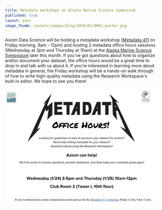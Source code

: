 ```yaml
---
title: Metadata workshops at Alaska Marine Science Symposium
published: true
layout: post
image_thumb: /assets/images/blog/2018/01/AMSS.poster.png
---
```



Axiom Data Science will be holding a metadata workshop ([Metadata 411](https://www.alaskamarinescience.org/workshops/) on Friday morning, 9am - 12pm) and hosting 2 metadata office hours sessions (Wednesday at 3pm and Thursday at 10am) at the [Alaska Marine Science Symposium](https://www.alaskamarinescience.org/) later this month. If you've got questions about how to organize and/or document your dataset, the office hours would be a great time to drop in and talk with us about it. If you're interested in learning more about metadata in general, the Friday workshop will be a hands-on walk through of how to write high-quality metadata using the Research Workspace's built-in editor. We hope to see you there!

<img src="/assets/images/blog/2018/01/AMSS.poster.png">
